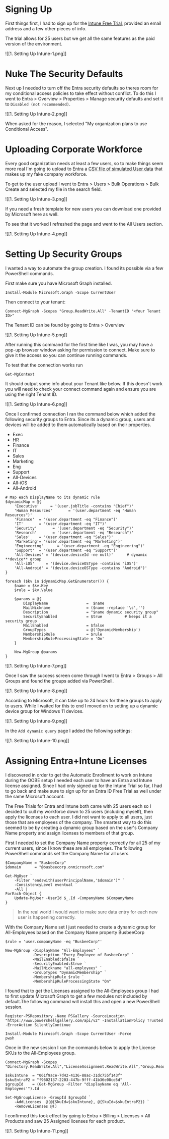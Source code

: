 
# Signing Up

First things first, I had to sign up for the [Intune Free Trial](https://aka.ms/IntuneTrial), provided an email address and a few other pieces of info.

The trial allows for 25 users but we get all the same features as the paid version of the environment. 


![[1. Setting Up Intune-1.png]]

# Nuke The Security Defaults

Next up I needed to turn off the Entra security defaults so theres room for my conditional access policies to take effect without conflict. To do this I went to Entra > Overview > Properties > Manage security defaults and set it to `Disabled (not recommended)`. 

![[1. Setting Up Intune-2.png]]

When asked for the reason, I selected "My organization plans to use Conditional Access". 

# Uploading Corporate Workforce

Every good organization needs at least a few users, so to make things seem more real I'm going to upload to Entra a [CSV file of simulated User data](https://raw.githubusercontent.com/mbusbee505/IntuneLab/refs/heads/main/busbeecorp_user_import.csv) that makes up my fake company workforce.

To get to the user upload I went to Entra > Users > Bulk Operations > Bulk Create and selected my file in the search field. 

![[1. Setting Up Intune-3.png]]

If you need a fresh template for new users you can download one provided by Microsoft here as well.

To see that it worked I refreshed the page and went to the All Users section.

![[1. Setting Up Intune-4.png]]

# Setting Up Security Groups

I wanted a way to automate the group creation. I found its possible via a few PowerShell commands.

First make sure you have Microsoft Graph installed.

```
Install-Module Microsoft.Graph -Scope CurrentUser
```

Then connect to your tenant:

```
Connect-MgGraph -Scopes "Group.ReadWrite.All" -TenantID "<Your Tenant ID>"
```

The Tenant ID can be found by going to Entra > Overview

![[1. Setting Up Intune-5.png]]

After running this command for the first time like I was, you may have a pop-up browser window asking for permission to connect. Make sure to give it the access so you can continue running commands.

To test that the connection works run 

```
Get-MgContext
```

It should output some info about your Tenant like below. If this doesn't work you will need to check your connect command again and ensure you are using the right Tenant ID.

![[1. Setting Up Intune-6.png]]

Once I confirmed connection I ran the command below which added the following security groups to Entra. Since its a dynamic group, users and devices will be added to them automatically based on their properties.

- Exec
- HR
- Finance
- IT
- Sales
- Marketing
- Eng
- Support
- All-Devices
- All-iOS
- All-Android

```
# Map each DisplayName to its dynamic rule
$dynamicMap = @{
    'Executive'     = '(user.jobTitle -contains "Chief")'
    'Human Resources'       = '(user.department -eq "Human Resources")'
    'Finance'  = '(user.department -eq "Finance")'
    'IT'       = '(user.department -eq "IT")'
    'Security'       = '(user.department -eq "Security")'
    'Research'       = '(user.department -eq "Research")'
    'Sales'    = '(user.department -eq "Sales")'
    'Marketing'= '(user.department -eq "Marketing")'
    'Engineering'      = '(user.department -eq "Engineering")'
    'Support'  = '(user.department -eq "Support")'
    'All-Devices' = '(device.deviceId -ne null)'      # dynamic **device** group
    'All-iOS'     = '(device.deviceOSType -contains "iOS")'
    'All-Android' = '(device.deviceOSType -contains "Android")'
}

foreach ($kv in $dynamicMap.GetEnumerator()) {
    $name = $kv.Key
    $rule = $kv.Value

    $params = @{
        DisplayName                 =  $name
        MailNickname                = ($name -replace '\s','')
        Description                 = "$name dynamic security group"
        SecurityEnabled             = $true          # keeps it a security group
        MailEnabled                 = $false
        GroupTypes                  = @('DynamicMembership')
        MembershipRule              = $rule
        MembershipRuleProcessingState = 'On'
    }

    New-MgGroup @params
}
```

![[1. Setting Up Intune-7.png]]

Once I saw the success screen come through I went to Entra > Groups > All Groups and found the groups added via PowerShell.

![[1. Setting Up Intune-8.png]]

According to Microsoft, it can take up to 24 hours for these groups to apply to users. While I waited for this to end I moved on to setting up a dynamic device group for Windows 11 devices.



![[1. Setting Up Intune-9.png]]

In the `Add dynamic query` page I added the following settings:

![[1. Setting Up Intune-10.png]]

# Assigning Entra+Intune Licenses

I discovered in order to get the Automatic Enrollment to work on Intune during the OOBE setup I needed each user to have an Entra and Intune license assigned. Since I had only signed up for the Intune Trial so far, I had to go back and make sure to sign up for an Entra ID Free Trial as well under the same Microsoft account. 

The Free Trials for Entra and Intune both came with 25 users each so I decided to cull my workforce down to 25 users (including myself), then apply the licenses to each user. I did not want to apply to all users, just those that are employees of the company. The smartest way to do this seemed to be by creating a dynamic group based on the user's Company Name property and assign licenses to members of that group.

First I needed to set the Company Name property correctly for all 25 of my current users, since I know these are all employees. The following PowerShell commands set the Company Name for all users.

```
$CompanyName = "BusbeeCorp"
$domain      = "@busbeecorp.onmicrosoft.com"

Get-MgUser `
    -Filter "endswith(userPrincipalName,'$domain')" `
    -ConsistencyLevel eventual `
    -All |                             
ForEach-Object {
    Update-MgUser -UserId $_.Id -CompanyName $CompanyName
}
```

> In the real world I would want to make sure data entry for each new user is happening correctly.

With the Company Name set I just needed to create a dynamic group for All-Employees based on the Company Name property BusbeeCorp

```
$rule = 'user.companyName -eq "BusbeeCorp"'

New-MgGroup -DisplayName "All-Employees" `
            -Description "Every Employee of BusbeeCorp" `
            -MailEnabled:$false `
            -SecurityEnabled:$true `
            -MailNickname "all-employees" `
            -GroupTypes "DynamicMembership" `
            -MembershipRule $rule `
            -MembershipRuleProcessingState "On"
```

I found that to get the Licenses assigned to the All-Employees group I had to first update Microsoft Graph to get a few modules not included by default.The following command will install this and open a new PowerShell session.

```
Register-PSRepository -Name PSGallery -SourceLocation "https://www.powershellgallery.com/api/v2" -InstallationPolicy Trusted -ErrorAction SilentlyContinue

Install-Module Microsoft.Graph -Scope CurrentUser -Force
pwsh 
```

Once in the new session I ran the commands below to apply the License SKUs to the All-Employees group.

```
Connect-MgGraph -Scopes "Directory.ReadWrite.All","LicenseAssignment.ReadWrite.All","Group.ReadWrite.All"

$skuIntune  = "061f9ace-7d42-4136-88ac-31dc755f143f"
$skuEntraP2 = "f9602137-2203-447b-9fff-41b36e08ce5d"
$groupId    = (Get-MgGroup -Filter "displayName eq 'All-Employees'").Id

Set-MgGroupLicense -GroupId $groupId `
    -AddLicenses  @(@{SkuId=$skuIntune}, @{SkuId=$skuEntraP2}) `
    -RemoveLicenses @()
```

I confirmed this took effect by going to Entra > Billing > Licenses > All Products and saw 25 Assigned licenses for each product.

![[1. Setting Up Intune-11.png]]

